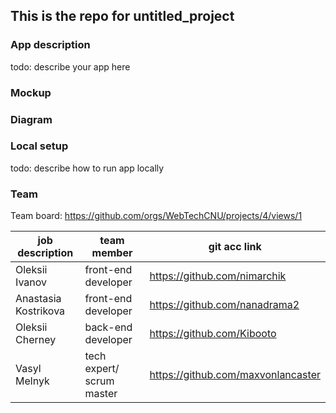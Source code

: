 ## This is the repo for untitled_project

### App description

todo: describe your app here

### Mockup


### Diagram

### Local setup

todo: describe how to run app locally


### Team

Team board: https://github.com/orgs/WebTechCNU/projects/4/views/1

| job description |           team member                                                   | git acc link                                                            | 
|-----|--------------------------------------------------------------------------------|-----------------------------------------------------------------------------|
| Oleksii Ivanov | front-end developer       | https://github.com/nimarchik      | 
|  Anastasia Kostrikova | front-end developer  | https://github.com/nanadrama2 |
| Oleksii Cherney | back-end developer         | https://github.com/Kibooto         | 
| Vasyl Melnyk | tech expert/ scrum master     | https://github.com/maxvonlancaster      | 
